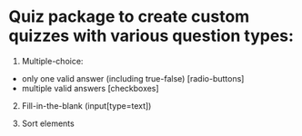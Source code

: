 # Quiz package to create custom quizzes with various question types:

1. Multiple-choice:
 - only one valid answer (including true-false) [radio-buttons]
 - multiple valid answers [checkboxes]


2. Fill-in-the-blank (input[type=text])

3. Sort elements



